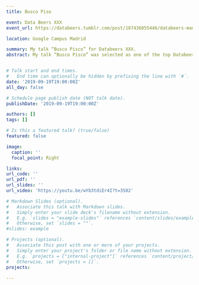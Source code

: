 ```yaml
---
title: Busco Piso

event: Data Beers XXX
event_url: https://databeers.tumblr.com/post/187436855446/databeers-madrid-xxx-2019-09-19-1900

location: Google Campus Madrid

summary: My talk “Busco Pisco” for Databeers XXX.
abstract: My talk “Busco Pisco” was selected as one of the top Databeers talks and got me an invitation to speak again at the special event for the 30th Databeers edition.


# Talk start and end times.
#   End time can optionally be hidden by prefixing the line with `#`.
date: '2019-09-19T19:00:00Z'
all_day: false

# Schedule page publish date (NOT talk date).
publishDate: '2019-09-19T19:00:00Z'

authors: []
tags: []

# Is this a featured talk? (true/false)
featured: false

image:
  caption: ''
  focal_point: Right

links:
url_code: ''
url_pdf: ''
url_slides: ''
url_video: 'https://youtu.be/wYb3tdiEr4I?t=3582'

# Markdown Slides (optional).
#   Associate this talk with Markdown slides.
#   Simply enter your slide deck's filename without extension.
#   E.g. `slides = "example-slides"` references `content/slides/example-slides.md`.
#   Otherwise, set `slides = ""`.
#slides: example

# Projects (optional).
#   Associate this post with one or more of your projects.
#   Simply enter your project's folder or file name without extension.
#   E.g. `projects = ["internal-project"]` references `content/project/deep-learning/index.md`.
#   Otherwise, set `projects = []`.
projects:
  
---
```


